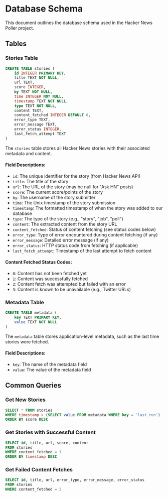 # Database Schema

This document outlines the database schema used in the Hacker News Poller project.

## Tables

### Stories Table

```sql
CREATE TABLE stories (
    id INTEGER PRIMARY KEY,
    title TEXT NOT NULL,
    url TEXT,
    score INTEGER,
    by TEXT NOT NULL,
    time INTEGER NOT NULL,
    timestamp TEXT NOT NULL,
    type TEXT NOT NULL,
    content TEXT,
    content_fetched INTEGER DEFAULT 0,
    error_type TEXT,
    error_message TEXT,
    error_status INTEGER,
    last_fetch_attempt TEXT
)
```

The `stories` table stores all Hacker News stories with their associated metadata and content.

#### Field Descriptions:

- `id`: The unique identifier for the story (from Hacker News API)
- `title`: The title of the story
- `url`: The URL of the story (may be null for "Ask HN" posts)
- `score`: The current score/points of the story
- `by`: The username of the story submitter
- `time`: The Unix timestamp of the story submission
- `timestamp`: The formatted timestamp of when the story was added to our database
- `type`: The type of the story (e.g., "story", "job", "poll")
- `content`: The extracted content from the story URL
- `content_fetched`: Status of content fetching (see status codes below)
- `error_type`: Type of error encountered during content fetching (if any)
- `error_message`: Detailed error message (if any)
- `error_status`: HTTP status code from fetching (if applicable)
- `last_fetch_attempt`: Timestamp of the last attempt to fetch content

#### Content Fetched Status Codes:

- `0`: Content has not been fetched yet
- `1`: Content was successfully fetched
- `2`: Content fetch was attempted but failed with an error
- `3`: Content is known to be unavailable (e.g., Twitter URLs)

### Metadata Table

```sql
CREATE TABLE metadata (
    key TEXT PRIMARY KEY,
    value TEXT NOT NULL
)
```

The `metadata` table stores application-level metadata, such as the last time stories were fetched.

#### Field Descriptions:

- `key`: The name of the metadata field
- `value`: The value of the metadata field

## Common Queries

### Get New Stories

```sql
SELECT * FROM stories 
WHERE timestamp > (SELECT value FROM metadata WHERE key = 'last_run')
ORDER BY score DESC
```

### Get Stories with Successful Content

```sql
SELECT id, title, url, score, content 
FROM stories 
WHERE content_fetched = 1
ORDER BY timestamp DESC
```

### Get Failed Content Fetches

```sql
SELECT id, title, url, error_type, error_message, error_status 
FROM stories 
WHERE content_fetched = 2
```